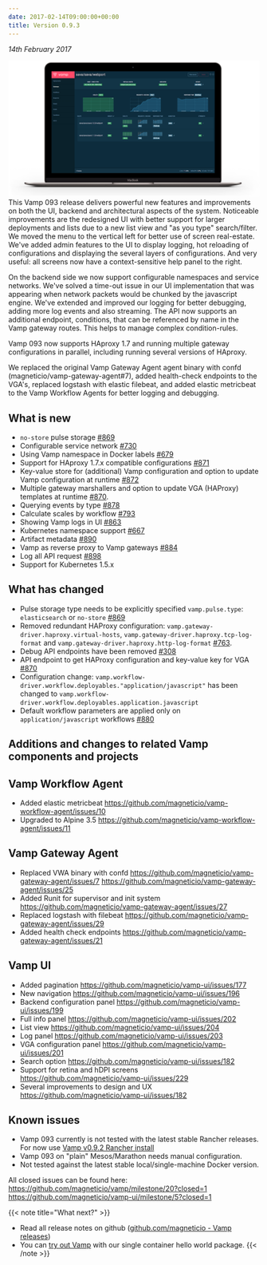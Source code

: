 ```yaml
---
date: 2017-02-14T09:00:00+00:00
title: Version 0.9.3
---
```


_14th February 2017_

![](/images/screens/v093/VAMP-dark-laptop-v093-hero.png)
This Vamp 093 release delivers powerful new features and improvements on both the UI, backend and architectural aspects of the system. Noticeable improvements are the redesigned UI with better support for larger deployments and lists due to a new list view and "as you type" search/filter. We moved the menu to the vertical left for better use of screen real-estate. We've added admin features to the UI to display logging, hot reloading of configurations and displaying the several layers of configurations. And very useful: all screens now have a context-sensitive help panel to the right.

On the backend side we now support configurable namespaces and service networks. We've solved a time-out issue in our UI implementation that was appearing when network packets would be chunked by the javascript engine. We've extended and improved our logging for better debugging, adding more log events and also streaming. The API now supports an additional endpoint, conditions, that can be referenced by name in the Vamp gateway routes. This helps to manage complex condition-rules.

Vamp 093 now supports HAproxy 1.7 and running multiple gateway configurations in parallel, including running several versions of HAproxy.

We replaced the original Vamp Gateway Agent agent binary with confd (magneticio/vamp-gateway-agent#7), added health-check endpoints to the VGA's, replaced logstash with elastic filebeat, and added elastic metricbeat to the Vamp Workflow Agents for better logging and debugging.

## What is new
* `no-store` pulse storage [#869](https://github.com/magneticio/vamp/issues/869)
* Configurable service network [#730](https://github.com/magneticio/vamp/issues/730)
* Using Vamp namespace in Docker labels [#679](https://github.com/magneticio/vamp/issues/679)
* Support for HAproxy 1.7.x compatible configurations [#871](https://github.com/magneticio/vamp/issues/871)
* Key-value store for (additional) Vamp configuration and option to update Vamp configuration at runtime [#872](https://github.com/magneticio/vamp/issues/872)
* Multiple gateway marshallers and option to update VGA (HAProxy) templates at runtime [#870](https://github.com/magneticio/vamp/issues/870).
* Querying events by type [#878](https://github.com/magneticio/vamp/issues/878)
* Calculate scales by workflow [#793](https://github.com/magneticio/vamp/issues/793)
* Showing Vamp logs in UI [#863](https://github.com/magneticio/vamp/issues/863)
* Kubernetes namespace support [#667](https://github.com/magneticio/vamp/issues/667)
* Artifact metadata [#890](https://github.com/magneticio/vamp/issues/890)
* Vamp as reverse proxy to Vamp gateways [#884](https://github.com/magneticio/vamp/issues/884)
* Log all API request [#898](https://github.com/magneticio/vamp/issues/898)
* Support for Kubernetes 1.5.x

## What has changed
* Pulse storage type needs to be explicitly specified `vamp.pulse.type`: `elasticsearch` or `no-store` [#869](https://github.com/magneticio/vamp/issues/869)
* Removed redundant HAProxy configuration: `vamp.gateway-driver.haproxy.virtual-hosts`, `vamp.gateway-driver.haproxy.tcp-log-format` and `vamp.gateway-driver.haproxy.http-log-format` [#763](https://github.com/magneticio/vamp/issues/763).
* Debug API endpoints have been removed [#308](https://github.com/magneticio/vamp/issues/308)
* API endpoint to get HAProxy configuration and key-value key for VGA [#870](https://github.com/magneticio/vamp/issues/870)
* Configuration change: `vamp.workflow-driver.workflow.deployables."application/javascript"` has been changed to `vamp.workflow-driver.workflow.deployables.application.javascript`
* Default workflow parameters are applied only on `application/javascript` workflows [#880](https://github.com/magneticio/vamp/issues/880)

## Additions and changes to related Vamp components and projects
## Vamp Workflow Agent

* Added elastic metricbeat https://github.com/magneticio/vamp-workflow-agent/issues/10
* Upgraded to Alpine 3.5 https://github.com/magneticio/vamp-workflow-agent/issues/11

## Vamp Gateway Agent
* Replaced VWA binary with confd https://github.com/magneticio/vamp-gateway-agent/issues/7 https://github.com/magneticio/vamp-gateway-agent/issues/25
* Added Runit for supervisor and init system https://github.com/magneticio/vamp-gateway-agent/issues/27
* Replaced logstash with filebeat https://github.com/magneticio/vamp-gateway-agent/issues/29
* Added health check endpoints https://github.com/magneticio/vamp-gateway-agent/issues/21

## Vamp UI
* Added pagination https://github.com/magneticio/vamp-ui/issues/177
* New navigation https://github.com/magneticio/vamp-ui/issues/196
* Backend configuration panel https://github.com/magneticio/vamp-ui/issues/199
* Full info panel https://github.com/magneticio/vamp-ui/issues/202
* List view https://github.com/magneticio/vamp-ui/issues/204
* Log panel https://github.com/magneticio/vamp-ui/issues/203
* VGA configuration panel https://github.com/magneticio/vamp-ui/issues/201
* Search option https://github.com/magneticio/vamp-ui/issues/182
* Support for retina and hDPI screens https://github.com/magneticio/vamp-ui/issues/229
* Several improvements to design and UX https://github.com/magneticio/vamp-ui/issues/182

## Known issues
* Vamp 093 currently is not tested with the latest stable Rancher releases. For now use [Vamp v0.9.2 Rancher install](/documentation/installation/v0.9.2/rancher/)
* Vamp 093 on "plain" Mesos/Marathon needs manual configuration.
* Not tested against the latest stable local/single-machine Docker version.

All closed issues can be found here:
https://github.com/magneticio/vamp/milestone/20?closed=1
https://github.com/magneticio/vamp-ui/milestone/5?closed=1

{{< note title="What next?" >}}
* Read all release notes on github ([github.com/magneticio - Vamp releases](https://github.com/magneticio/vamp/releases))
* You can [try out Vamp](/documentation/installation/hello-world) with our single container hello world package.
{{< /note >}}
